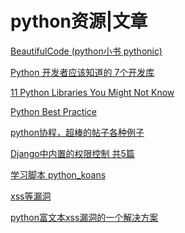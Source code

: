 python资源|文章
===

[BeautifulCode (python小书 pythonic)](http://pan.baidu.com/s/1gdGNnDh)

[Python 开发者应该知道的 7个开发库](http://www.oschina.net/question/12_78983)

[11 Python Libraries You Might Not Know](http://blog.yhathq.com/posts/11-python-libraries-you-might-not-know.html)

[Python Best Practice](http://stevenloria.com/python-best-practice-patterns-by-vladimir-keleshev-notes/?utm_content=buffer98fb1&utm_medium=social&utm_source=twitter.com&utm_campaign=buffer)

[python协程，超棒的帖子各种例子](http://www.dabeaz.com/coroutines/)

[Django中内置的权限控制 共5篇](http://www.cnblogs.com/esperyong/archive/2012/12/20/2825909.html)

[学习脚本 python_koans](https://github.com/gregmalcolm/python_koans)

[xss等漏洞](http://www.wooyun.org/whitehats/%E5%BF%83%E4%BC%A4%E7%9A%84%E7%98%A6%E5%AD%90)

[python富文本xss漏洞的一个解决方案](https://github.com/phith0n/python-xss-filter)
